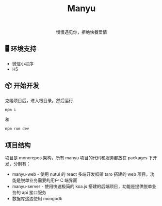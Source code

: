 <p align="center">
  <h1 align="center">Manyu</h1>
</p>
</br>
<p align="center">
  慢慢遇见你，拒绝快餐爱情
</p>

## 🖥 环境支持

- 微信小程序
- H5

## 📦 开始开发

克隆项目后，进入根目录，然后运行

```bash
npm i
```

和

```bash
npm run dev
```

## 项目结构

项目是 monorepos 架构，所有 manyu 项目的代码和服务都放在 packages 下开发，分别有：

- manyu-web - 使用 nutui 的 react 多端开发框架 taro 搭建的 web 项目，功能是脱单业务需要的用户 C 端界面
- manyu-server - 使用快速极简的 koa.js 搭建的后端项目，功能是提供脱单业务的 api 接口服务
- 数据库这边使用 mongodb
